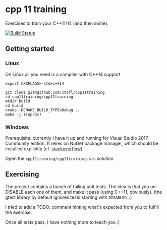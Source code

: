 # cpp 11 training 

Exercises to train your C++11/14 (and then some).

[![Build Status](https://travis-ci.org/xtofl/cpp11training.svg?branch=master)](https://travis-ci.org/xtofl/cpp11training)

## Getting started

### Linux

On Linux all you need is a compiler with C++14 support

    export CXXFLAGS=-std=c++14

    git clone git@github.com:xtofl/cpp11training
    cd cpp11training/cpp11training
    mkdir build
    cd build
    cmake -DCMAKE_BUILD_TYPE=Debug ..
    make -j $(nproc)



### Windows

    
Prerequisite: currently I have it up and running for Visual Studio 2017 Community edition.  It relies on NuGet package manager, which should be installed explicitly (cf. [stackoverflow](http://stackoverflow.com/questions/42875451/cant-find-the-nuget-package-manager-in-visual-studio-2017))

Open the `cpp11training/cpp11training.sln` solution.


## Exercising

The project contains a bunch of failing unit tests.  The idea is that you un-DISABLE each one of them, and make it pass (using C++11, obviously).  (the gtest library by default ignores tests starting with `DISABLED_`.)

I tried to add a TODO: comment hinting what's expected from you to fulfill the exercise.

Once all tests pass, I have nothing more to teach you :)
